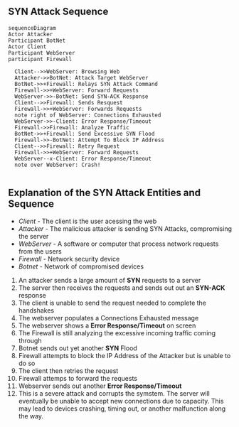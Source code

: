 ## SYN Attack Sequence

```mermaid
sequenceDiagram
Actor Attacker
Participant BotNet
Actor Client
Participant WebServer
participant Firewall

  Client-->>WebServer: Browsing Web
  Attacker->>BotNet: Attack Target WebServer
  BotNet->>+Firewall: Relays SYN Attack Command
  Firewall->>+WebServer: Forward Requests
  WebServer->>-BotNet: Send SYN-ACK Response
  Client-->>Firewall: Sends Resquest
  Firewall->>+WebServer: Forwards Requests
  note right of WebServer: Connections Exhausted
  WebServer->>-Client: Error Response/Timeout
  Firewall->>Firewall: Analyze Traffic
  BotNet->>+Firewall: Send Excessive SYN Flood
  Firewall->>-BotNet: Attempt To Block IP Address
  Client-->>Firewall: Retry Request
  Firewall->>+WebServer: Forward Requests
  WebServer--x-Client: Error Response/Timeout
  note over WebServer: Crash!
  
``` 
## Explanation of the **SYN Attack Entities and Sequence**

- *Client* - The client is the user acessing the web
- *Attacker* - The malicious attacker is sending SYN Attacks, compromising the server
- *WebServer* - A software or computer that process network requests from the users
- *Firewall* - Network security device
- *Botnet* - Network of compromised devices

1. An attacker sends a large amount of **SYN** requests to a server
2. The server then receives the requests and sends out out an **SYN-ACK** response
3. The client is unable to send the request needed to complete the handshakes
4. The webserver populates a Connections Exhausted message
5. The webserver shows a **Error Response/Timeout** on screen
6. The Firewall is still analyzing the excessive incoming traffic coming through
7. Botnet sends out yet another **SYN** Flood
8. Firewall attempts to block the IP Address of the Attacker but is unable to do so
9. The client then retries the request
10. Firewall attemps to forward the requests
11. Webserver sends out another **Error Response/Timeout**
12. This is a severe attack and corrupts the symstem. The server will eventually be unable to accept new connections due to capacity. This may lead to devices crashing, timing out, or another malfunction along the way. 
